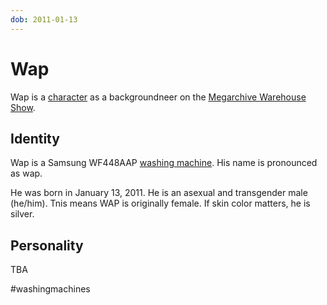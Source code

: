 ```yaml
---
dob: 2011-01-13
---
```

# Wap

Wap is a [character](Characters.md) as a backgroundneer on the [Megarchive Warehouse Show](Megarchive%20Warehouse%20Show.md).

## Identity

Wap is a Samsung WF448AAP [washing machine](Washing%20Machines.md). His name is pronounced as wap.

He was born in January 13, 2011. He is an asexual and transgender male (he/him).  Tnis means WAP is originally female.
If skin color matters, he is silver.

## Personality

TBA

#washingmachines 
